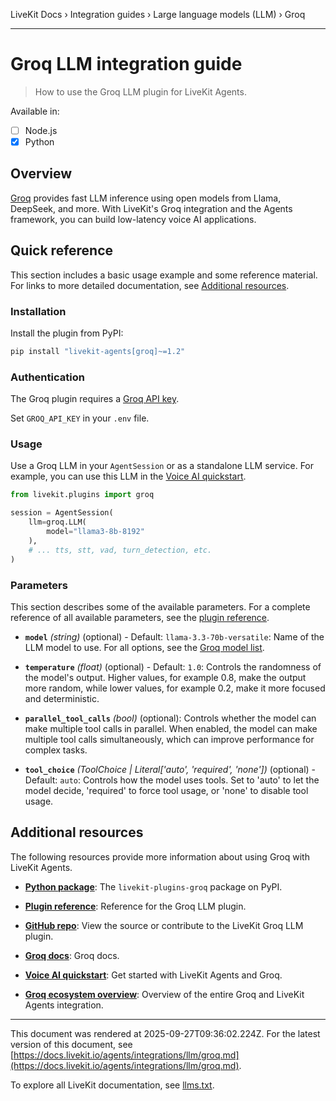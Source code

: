 LiveKit Docs › Integration guides › Large language models (LLM) › Groq

---

# Groq LLM integration guide

> How to use the Groq LLM plugin for LiveKit Agents.

Available in:
- [ ] Node.js
- [x] Python

## Overview

[Groq](https://groq.com/) provides fast LLM inference using open models from Llama, DeepSeek, and more. With LiveKit's Groq integration and the Agents framework, you can build low-latency voice AI applications.

## Quick reference

This section includes a basic usage example and some reference material. For links to more detailed documentation, see [Additional resources](#additional-resources).

### Installation

Install the plugin from PyPI:

```bash
pip install "livekit-agents[groq]~=1.2"

```

### Authentication

The Groq plugin requires a [Groq API key](https://console.groq.com/keys).

Set `GROQ_API_KEY` in your `.env` file.

### Usage

Use a Groq LLM in your `AgentSession` or as a standalone LLM service. For example, you can use this LLM in the [Voice AI quickstart](https://docs.livekit.io/agents/start/voice-ai.md).

```python
from livekit.plugins import groq

session = AgentSession(
    llm=groq.LLM(
        model="llama3-8b-8192"
    ),
    # ... tts, stt, vad, turn_detection, etc.
)

```

### Parameters

This section describes some of the available parameters. For a complete reference of all available parameters, see the [plugin reference](https://docs.livekit.io/python/v1/livekit/plugins/groq/services.html.md#livekit.plugins.groq.services.LLM).

- **`model`** _(string)_ (optional) - Default: `llama-3.3-70b-versatile`: Name of the LLM model to use. For all options, see the [Groq model list](https://console.groq.com/docs/models).

- **`temperature`** _(float)_ (optional) - Default: `1.0`: Controls the randomness of the model's output. Higher values, for example 0.8, make the output more random, while lower values, for example 0.2, make it more focused and deterministic.

- **`parallel_tool_calls`** _(bool)_ (optional): Controls whether the model can make multiple tool calls in parallel. When enabled, the model can make multiple tool calls simultaneously, which can improve performance for complex tasks.

- **`tool_choice`** _(ToolChoice | Literal['auto', 'required', 'none'])_ (optional) - Default: `auto`: Controls how the model uses tools. Set to 'auto' to let the model decide, 'required' to force tool usage, or 'none' to disable tool usage.

## Additional resources

The following resources provide more information about using Groq with LiveKit Agents.

- **[Python package](https://pypi.org/project/livekit-plugins-groq/)**: The `livekit-plugins-groq` package on PyPI.

- **[Plugin reference](https://docs.livekit.io/reference/python/v1/livekit/plugins/groq/index.html.md#livekit.plugins.groq.LLM)**: Reference for the Groq LLM plugin.

- **[GitHub repo](https://github.com/livekit/agents/tree/main/livekit-plugins/livekit-plugins-groq)**: View the source or contribute to the LiveKit Groq LLM plugin.

- **[Groq docs](https://console.groq.com/docs/overview)**: Groq docs.

- **[Voice AI quickstart](https://docs.livekit.io/agents/start/voice-ai.md)**: Get started with LiveKit Agents and Groq.

- **[Groq ecosystem overview](https://docs.livekit.io/agents/integrations/groq.md)**: Overview of the entire Groq and LiveKit Agents integration.

---

This document was rendered at 2025-09-27T09:36:02.224Z.
For the latest version of this document, see [https://docs.livekit.io/agents/integrations/llm/groq.md](https://docs.livekit.io/agents/integrations/llm/groq.md).

To explore all LiveKit documentation, see [llms.txt](https://docs.livekit.io/llms.txt).